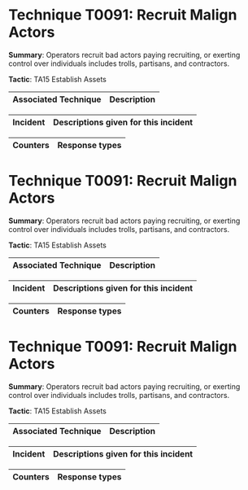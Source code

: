 # Technique T0091: Recruit Malign Actors

**Summary**: Operators recruit bad actors paying recruiting, or exerting control over individuals includes trolls, partisans, and contractors.

**Tactic**: TA15 Establish Assets 


| Associated Technique | Description |
| --------- | ------------------------- |



| Incident | Descriptions given for this incident |
| -------- | -------------------- |



| Counters | Response types |
| -------- | -------------- |


# Technique T0091: Recruit Malign Actors

**Summary**: Operators recruit bad actors paying recruiting, or exerting control over individuals includes trolls, partisans, and contractors.

**Tactic**: TA15 Establish Assets 


| Associated Technique | Description |
| --------- | ------------------------- |



| Incident | Descriptions given for this incident |
| -------- | -------------------- |



| Counters | Response types |
| -------- | -------------- |


# Technique T0091: Recruit Malign Actors

**Summary**: Operators recruit bad actors paying recruiting, or exerting control over individuals includes trolls, partisans, and contractors.

**Tactic**: TA15 Establish Assets


| Associated Technique | Description |
| --------- | ------------------------- |



| Incident | Descriptions given for this incident |
| -------- | -------------------- |



| Counters | Response types |
| -------- | -------------- |


